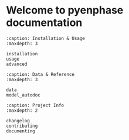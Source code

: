 # Welcome to pyenphase documentation

```{toctree}
:caption: Installation & Usage
:maxdepth: 3

installation
usage
advanced

```

```{toctree}
:caption: Data & Reference
:maxdepth: 3

data
model_autodoc

```

```{toctree}
:caption: Project Info
:maxdepth: 2

changelog
contributing
documenting

```

```{include} ../README.md

```
